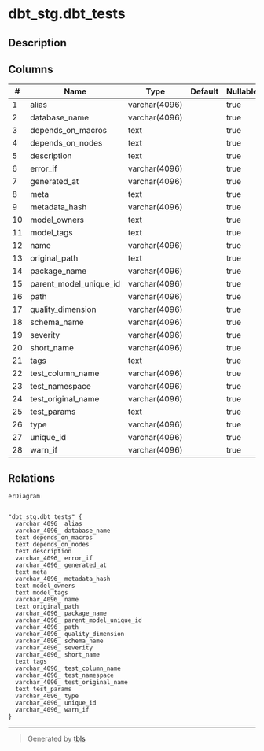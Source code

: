 # dbt_stg.dbt_tests

## Description

## Columns

| #  | Name                   | Type          | Default | Nullable | Children | Parents | Comment |
| -- | ---------------------- | ------------- | ------- | -------- | -------- | ------- | ------- |
| 1  | alias                  | varchar(4096) |         | true     |          |         |         |
| 2  | database_name          | varchar(4096) |         | true     |          |         |         |
| 3  | depends_on_macros      | text          |         | true     |          |         |         |
| 4  | depends_on_nodes       | text          |         | true     |          |         |         |
| 5  | description            | text          |         | true     |          |         |         |
| 6  | error_if               | varchar(4096) |         | true     |          |         |         |
| 7  | generated_at           | varchar(4096) |         | true     |          |         |         |
| 8  | meta                   | text          |         | true     |          |         |         |
| 9  | metadata_hash          | varchar(4096) |         | true     |          |         |         |
| 10 | model_owners           | text          |         | true     |          |         |         |
| 11 | model_tags             | text          |         | true     |          |         |         |
| 12 | name                   | varchar(4096) |         | true     |          |         |         |
| 13 | original_path          | text          |         | true     |          |         |         |
| 14 | package_name           | varchar(4096) |         | true     |          |         |         |
| 15 | parent_model_unique_id | varchar(4096) |         | true     |          |         |         |
| 16 | path                   | varchar(4096) |         | true     |          |         |         |
| 17 | quality_dimension      | varchar(4096) |         | true     |          |         |         |
| 18 | schema_name            | varchar(4096) |         | true     |          |         |         |
| 19 | severity               | varchar(4096) |         | true     |          |         |         |
| 20 | short_name             | varchar(4096) |         | true     |          |         |         |
| 21 | tags                   | text          |         | true     |          |         |         |
| 22 | test_column_name       | varchar(4096) |         | true     |          |         |         |
| 23 | test_namespace         | varchar(4096) |         | true     |          |         |         |
| 24 | test_original_name     | varchar(4096) |         | true     |          |         |         |
| 25 | test_params            | text          |         | true     |          |         |         |
| 26 | type                   | varchar(4096) |         | true     |          |         |         |
| 27 | unique_id              | varchar(4096) |         | true     |          |         |         |
| 28 | warn_if                | varchar(4096) |         | true     |          |         |         |

## Relations

```mermaid
erDiagram


"dbt_stg.dbt_tests" {
  varchar_4096_ alias
  varchar_4096_ database_name
  text depends_on_macros
  text depends_on_nodes
  text description
  varchar_4096_ error_if
  varchar_4096_ generated_at
  text meta
  varchar_4096_ metadata_hash
  text model_owners
  text model_tags
  varchar_4096_ name
  text original_path
  varchar_4096_ package_name
  varchar_4096_ parent_model_unique_id
  varchar_4096_ path
  varchar_4096_ quality_dimension
  varchar_4096_ schema_name
  varchar_4096_ severity
  varchar_4096_ short_name
  text tags
  varchar_4096_ test_column_name
  varchar_4096_ test_namespace
  varchar_4096_ test_original_name
  text test_params
  varchar_4096_ type
  varchar_4096_ unique_id
  varchar_4096_ warn_if
}
```

---

> Generated by [tbls](https://github.com/k1LoW/tbls)
